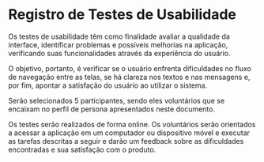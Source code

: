 # Registro de Testes de Usabilidade

Os testes de usabilidade têm como finalidade avaliar a qualidade da interface, identificar problemas e possíveis melhorias na aplicação, verificando suas funcionalidades através da experiência do usuário. 

O objetivo, portanto, é verificar se o usuário enfrenta dificuldades no fluxo de navegação entre as telas, se há clareza nos textos e nas mensagens e, por fim, apontar a satisfação do usuário ao utilizar o sistema.  

Serão selecionados 5 participantes, sendo eles voluntários que se encaixam no perfil de persona apresentados neste documento. 

Os testes serão realizados de forma online. Os voluntários serão orientados a acessar a aplicação em um computador ou dispositivo móvel e executar as tarefas descritas a seguir e darão um feedback sobre as dificuldades encontradas e sua satisfação com o produto. 